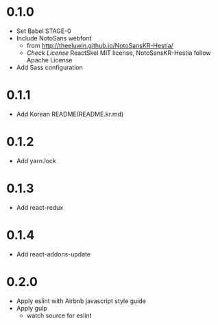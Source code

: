 # 0.1.0
* Set Babel STAGE-0
* Include NotoSans webfont
  * from http://theeluwin.github.io/NotoSansKR-Hestia/
  * *Check License* ReactSkel MIT license, NotoSansKR-Hestia follow Apache License
* Add Sass configuration

# 0.1.1
* Add Korean README(README.kr.md)

# 0.1.2
* Add yarn.lock

# 0.1.3
* Add react-redux

# 0.1.4
* Add react-addons-update

# 0.2.0
* Apply eslint with Airbnb javascript style guide
* Apply gulp
  * watch source for eslint 
